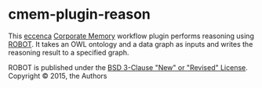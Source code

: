 # cmem-plugin-reason

This [eccenca](https://eccenca.com) [Corporate Memory](https://documentation.eccenca.com) workflow plugin performs reasoning using [ROBOT](http://robot.obolibrary.org/). It takes an OWL ontology and a data graph as inputs and writes the reasoning result to a specified graph.

ROBOT is published under the [BSD 3-Clause "New" or "Revised" License](https://choosealicense.com/licenses/bsd-3-clause/).
Copyright © 2015, the Authors




